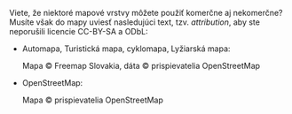 Viete, že niektoré mapové vrstvy môžete použiť komerčne aj nekomerčne?
Musíte však do mapy uviesť nasledujúci text, tzv. _attribution_, aby ste neporušili licencie CC-BY-SA a ODbL:

* Automapa, Turistická mapa, cyklomapa, Lyžiarská mapa:

  Mapa &copy; Freemap Slovakia, dáta &copy; prispievatelia OpenStreetMap

* OpenStreetMap:

  Mapa &copy; prispievatelia OpenStreetMap

<!--
* mtbmap.cz:

    &copy; Martin Tesař, osmmtb@gmail.com, dáta &copy; prispievatelia OpenStreetMap
-->

